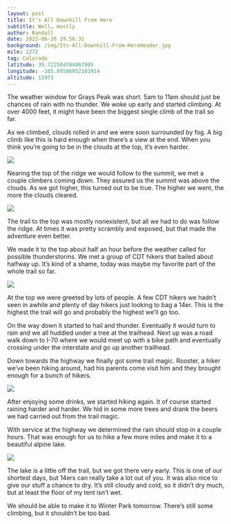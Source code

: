 ```yaml
---
layout: post
title: It’s All Downhill From Here
subtitle: Well… mostly
author: Randall
date: 2022-06-26 19:56:31
background: /img/Its-All-Downhill-From-HereHeader.jpg
mile: 1272
tag: Colorado
latitude: 39.722584784067905
longitude: -105.89506952101914
altitude: 11973
---
```

The weather window for Grays Peak was short. 5am to 11am should just be chances of rain with no thunder. We woke up early and started climbing. At over 4000 feet, it might have been the biggest single climb of the trail so far.

As we climbed, clouds rolled in and we were soon surrounded by fog. A big climb like this is hard enough when there’s a view at the end. When you think you’re going to be in the clouds at the top, it’s even harder.

<img src="/img/Its All Downhill From Here0.jpg" class="img-fluid">

Nearing the top of the ridge we would follow to the summit, we met a couple climbers coming down. They assured us the summit was above the clouds. As we got higher, this turned out to be true. The higher we went, the more the clouds cleared.

<img src="/img/Its All Downhill From Here1.jpg" class="img-fluid">

The trail to the top was mostly nonexistent, but all we had to do was follow the ridge. At times it was pretty scrambly and exposed, but that made the adventure even better.

We made it to the top about half an hour before the weather called for possible thunderstorms. We met a group of CDT hikers that bailed about halfway up. It’s kind of a shame, today was maybe my favorite part of the whole trail so far.

<img src="/img/Its All Downhill From Here2.jpg" class="img-fluid">

At the top we were greeted by lots of people. A few CDT hikers we hadn’t seen in awhile and plenty of day hikers just looking to bag a 14er. This is the highest the trail will go and probably the highest we’ll go too.

On the way down it started to hail and thunder. Eventually it would turn to rain and we all huddled under a tree at the trailhead. Next up was a road walk down to I-70 where we would meet up with a bike path and eventually crossing under the interstate and go up another trailhead.

Down towards the highway we finally got some trail magic. Rooster, a hiker we’ve been hiking around, had his parents come visit him and they brought enough for a bunch of hikers.

<img src="/img/Its All Downhill From Here3.jpg" class="img-fluid">

After enjoying some drinks, we started hiking again. It of course started raining harder and harder. We hid in some more trees and drank the beers we had carried out from the trail magic.

With service at the highway we determined the rain should stop in a couple hours. That was enough for us to hike a few more miles and make it to a beautiful alpine lake.

<img src="/img/Its All Downhill From Here4.jpg" class="img-fluid">

The lake is a little off the trail, but we got there very early. This is one of our shortest days, but 14ers can really take a lot out of you. It was also nice to give our stuff a chance to dry. It’s still cloudy and cold, so it didn’t dry much, but at least the floor of my tent isn’t wet.

We should be able to make it to Winter Park tomorrow. There’s still some climbing, but it shouldn’t be too bad.